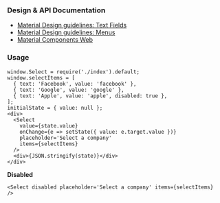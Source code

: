 ### Design & API Documentation

- [Material Design guidelines: Text Fields]( https://material.io/guidelines/components/text-fields.html)
- [Material Design guidelines: Menus](https://material.io/guidelines/components/menus.html)
- [Material Components Web](https://material.io/components/web/catalog/input-controls/select-menus/)

### Usage

```
window.Select = require('./index').default;
window.selectItems = [
  { text: 'Facebook', value: 'facebook' },
  { text: 'Google', value: 'google' },
  { text: 'Apple', value: 'apple', disabled: true },
];
initialState = { value: null };
<div>
  <Select
    value={state.value}
    onChange={e => setState({ value: e.target.value })}
    placeholder='Select a company'
    items={selectItems}
  />
  <div>{JSON.stringify(state)}</div>
</div>
```

**Disabled**

```
<Select disabled placeholder='Select a company' items={selectItems}  />
```
